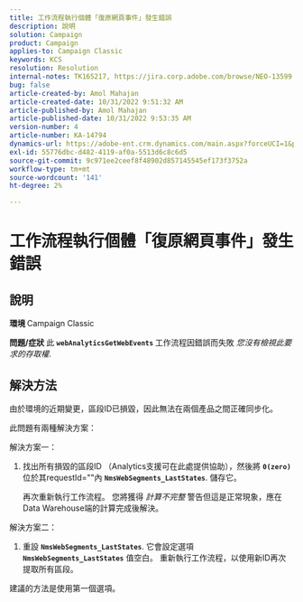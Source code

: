 ```yaml
---
title: 工作流程執行個體「復原網頁事件」發生錯誤
description: 說明
solution: Campaign
product: Campaign
applies-to: Campaign Classic
keywords: KCS
resolution: Resolution
internal-notes: TK165217, https://jira.corp.adobe.com/browse/NEO-13599
bug: false
article-created-by: Amol Mahajan
article-created-date: 10/31/2022 9:51:32 AM
article-published-by: Amol Mahajan
article-published-date: 10/31/2022 9:53:35 AM
version-number: 4
article-number: KA-14794
dynamics-url: https://adobe-ent.crm.dynamics.com/main.aspx?forceUCI=1&pagetype=entityrecord&etn=knowledgearticle&id=87914594-0159-ed11-9561-6045bd006079
exl-id: 55776dbc-d482-4119-af0a-5513d6c8c6d5
source-git-commit: 9c971ee2ceef8f48902d857145545ef173f3752a
workflow-type: tm+mt
source-wordcount: '141'
ht-degree: 2%

---
```


# 工作流程執行個體「復原網頁事件」發生錯誤

## 說明

<b>環境 </b>
Campaign Classic


<b>問題/症狀</b>
此 <b>`webAnalyticsGetWebEvents` </b>工作流程因錯誤而失敗 *您沒有檢視此要求的存取權*.


## 解決方法


由於環境的近期變更，區段ID已損毀，因此無法在兩個產品之間正確同步化。

此問題有兩種解決方案：

解決方案一：

1. 找出所有損毀的區段ID （Analytics支援可在此處提供協助），然後將 <b>`0(zero)`</b> 位於其requestId=&quot;&quot;內 <b>`NmsWebSegments_LastStates`</b>. 儲存它。

   再次重新執行工作流程。 您將獲得 *計算不完整* 警告但這是正常現象，應在Data Warehouse端的計算完成後解決。


解決方案二：

1. 重設 <b>`NmsWebSegments_LastStates`</b>. 它會設定選項 <b>`NmsWebSegments_LastStates`</b> 值空白。 重新執行工作流程，以使用新ID再次提取所有區段。




建議的方法是使用第一個選項。

